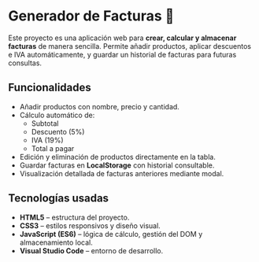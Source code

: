 # Generador de Facturas 🧾

Este proyecto es una aplicación web para **crear, calcular y almacenar facturas** de manera sencilla. Permite añadir productos, aplicar descuentos e IVA automáticamente, y guardar un historial de facturas para futuras consultas.

##  Funcionalidades
- Añadir productos con nombre, precio y cantidad.
- Cálculo automático de:
  - Subtotal
  - Descuento (5%)
  - IVA (19%)
  - Total a pagar
- Edición y eliminación de productos directamente en la tabla.
- Guardar facturas en **LocalStorage** con historial consultable.
- Visualización detallada de facturas anteriores mediante modal.

##  Tecnologías usadas
- **HTML5** – estructura del proyecto.
- **CSS3** – estilos responsivos y diseño visual.
- **JavaScript (ES6)** – lógica de cálculo, gestión del DOM y almacenamiento local.
- **Visual Studio Code** – entorno de desarrollo.


